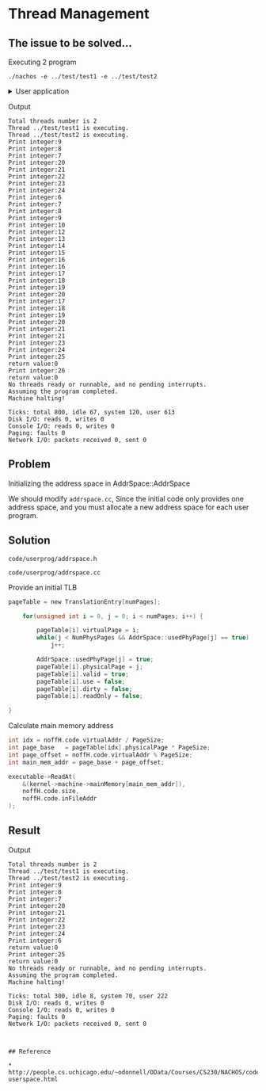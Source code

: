 # Thread Management

## The issue to be solved...

Executing 2 program 

```shell
./nachos -e ../test/test1 -e ../test/test2
```

<details><summary>User application</summary>

test1.c
```c
#include "syscall.h"
main()
{
	int	n;
	for (n=9;n>5;n--)
		PrintInt(n);
}
``` 

test2.c
```c
#include "syscall.h"

main()
{
    int n;
    for (n=20;n<=25;n++)
    	PrintInt(n);
}

```

</details>



Output

```
Total threads number is 2
Thread ../test/test1 is executing.
Thread ../test/test2 is executing.
Print integer:9
Print integer:8
Print integer:7
Print integer:20
Print integer:21
Print integer:22
Print integer:23
Print integer:24
Print integer:6
Print integer:7
Print integer:8
Print integer:9
Print integer:10
Print integer:12
Print integer:13
Print integer:14
Print integer:15
Print integer:16
Print integer:16
Print integer:17
Print integer:18
Print integer:19
Print integer:20
Print integer:17
Print integer:18
Print integer:19
Print integer:20
Print integer:21
Print integer:21
Print integer:23
Print integer:24
Print integer:25
return value:0
Print integer:26
return value:0
No threads ready or runnable, and no pending interrupts.
Assuming the program completed.
Machine halting!

Ticks: total 800, idle 67, system 120, user 613
Disk I/O: reads 0, writes 0
Console I/O: reads 0, writes 0
Paging: faults 0
Network I/O: packets received 0, sent 0
```

## Problem


Initializing the address space in AddrSpace::AddrSpace

We should modify `addrspace.cc`, Since the initial code only provides one address space, and you must allocate a new address space for each user program.



## Solution

`code/userprog/addrspace.h`

`code/userprog/addrspace.cc`

Provide an initial TLB

```c
pageTable = new TranslationEntry[numPages];

    for(unsigned int i = 0, j = 0; i < numPages; i++) {

        pageTable[i].virtualPage = i;
        while(j < NumPhysPages && AddrSpace::usedPhyPage[j] == true)
            j++;

        AddrSpace::usedPhyPage[j] = true;
        pageTable[i].physicalPage = j;
        pageTable[i].valid = true;
        pageTable[i].use = false;
        pageTable[i].dirty = false;
        pageTable[i].readOnly = false;

}
```

Calculate main memory address

```c
int idx = noffH.code.virtualAddr / PageSize;
int page_base   = pageTable[idx].physicalPage * PageSize;
int page_offset = noffH.code.virtualAddr % PageSize;
int main_mem_addr = page_base + page_offset;

executable->ReadAt(
    &(kernel->machine->mainMemory[main_mem_addr]), 
    noffH.code.size, 
    noffH.code.inFileAddr
);
```


## Result

Output

```
Total threads number is 2
Thread ../test/test1 is executing.
Thread ../test/test2 is executing.
Print integer:9
Print integer:8
Print integer:7
Print integer:20
Print integer:21
Print integer:22
Print integer:23
Print integer:24
Print integer:6
return value:0
Print integer:25
return value:0
No threads ready or runnable, and no pending interrupts.
Assuming the program completed.
Machine halting!

Ticks: total 300, idle 8, system 70, user 222
Disk I/O: reads 0, writes 0
Console I/O: reads 0, writes 0
Paging: faults 0
Network I/O: packets received 0, sent 0



## Reference

* http://people.cs.uchicago.edu/~odonnell/OData/Courses/CS230/NACHOS/code-userspace.html
